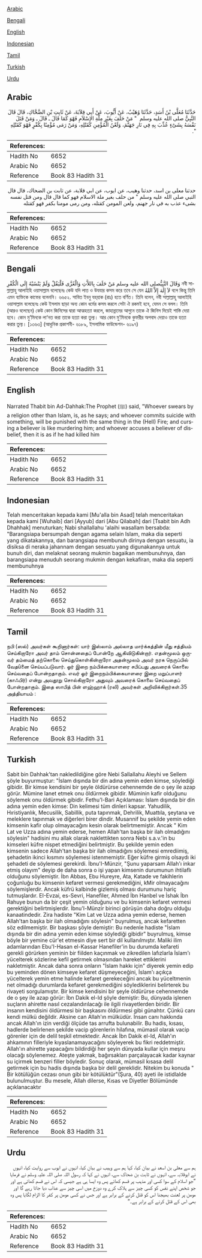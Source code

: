 [Arabic](#arabic)

[Bengali](#bengali)

[English](#english)

[Indonesian](#indonesian)

[Tamil](#tamil)

[Turkish](#turkish)

[Urdu](#urdu)

## Arabic


<div dir="rtl" lang="ar" style={{fontSize:'larger',backgroundColor:'#f8f9fa',padding:20}}>
حَدَّثَنَا مُعَلَّى بْنُ أَسَدٍ، حَدَّثَنَا وُهَيْبٌ، عَنْ أَيُّوبَ، عَنْ أَبِي قِلاَبَةَ، عَنْ ثَابِتِ بْنِ الضَّحَّاكِ، قَالَ قَالَ النَّبِيُّ صلى الله عليه وسلم ‏ "‏ مَنْ حَلَفَ بِغَيْرِ مِلَّةِ الإِسْلاَمِ فَهْوَ كَمَا قَالَ ـ قَالَ ـ وَمَنْ قَتَلَ نَفْسَهُ بِشَىْءٍ عُذِّبَ بِهِ فِي نَارِ جَهَنَّمَ، وَلَعْنُ الْمُؤْمِنِ كَقَتْلِهِ، وَمَنْ رَمَى مُؤْمِنًا بِكُفْرٍ فَهْوَ كَقَتْلِهِ ‏"‏‏.‏
</div>
<div style={{backgroundColor:'#f8f9fa',padding:20, marginBottom: 10}}><table> <thead> <tr> <th>References:</th> <th></th> </tr> </thead> <tbody><tr><td>Hadith No</td><td>6652</td></tr><tr><td>Arabic No</td><td>6652</td></tr><tr><td>Reference</td><td>Book 83 Hadith 31</td></tr></tbody></table></div>


<div dir="rtl" lang="ar" style={{fontSize:'larger',backgroundColor:'#f8f9fa',padding:20}}>
حدثنا معلى بن اسد، حدثنا وهيب، عن ايوب، عن ابي قلابة، عن ثابت بن الضحاك، قال قال النبي صلى الله عليه وسلم " من حلف بغير ملة الاسلام فهو كما قال قال ومن قتل نفسه بشىء عذب به في نار جهنم، ولعن المومن كقتله، ومن رمى مومنا بكفر فهو كقتله
</div>
<div style={{backgroundColor:'#f8f9fa',padding:20, marginBottom: 10}}><table> <thead> <tr> <th>References:</th> <th></th> </tr> </thead> <tbody><tr><td>Hadith No</td><td>6652</td></tr><tr><td>Arabic No</td><td>6652</td></tr><tr><td>Reference</td><td>Book 83 Hadith 31</td></tr></tbody></table></div>

## Bengali


<div dir="ltr" lang="bn" style={{fontSize:'larger',backgroundColor:'#f8f9fa',padding:20}}>
وَقَالَ النَّبِيُّصلى الله عليه وسلم مَنْ حَلَفَ بِاللاَّتِ وَالْعُزَّى فَلْيَقُلْ وَلَمْ يَنْسُبْهُ إِلَى الْكُفْرِ নবী সাল্লাল্লাহু আলাইহি ওয়াসাল্লাম বলেছেনঃ কেউ যদি লাত ও উযযার কসম করে তবে সে যেন لاَ إِلٰهَ إِلاَّ اللهُ বলে কিন্তু তিনি এমন ব্যক্তিকে কাফের বলেননি। ৬৬৫২. সাবিত ইবনু যহ্‌হাক (রাঃ) হতে বর্ণিত। তিনি বলেন, নবী সাল্লাল্লাহু আলাইহি ওয়াসাল্লাম বলেছেনঃ কেউ ইসলাম ছাড়া অন্য কোন ধর্মের কসম করলে সেটা ঐ রকমই হবে, যেমন সে বলল। তিনি (আরও বলেছেন) কেউ কোন জিনিসের দ্বারা আত্মহত্যা করলে, জাহান্নামের আগুনে তাকে ঐ জিনিস দিয়েই শাস্তি দেয়া হবে। কোন মু’মিনকে লা‘নত করা তাকে হত্যা করা তুল্য। আর কোন মু’মিনকে কুফরীর অপবাদ দেয়াও তাকে হত্যা করার তুল্য। [১৩৬৩] (আধুনিক প্রকাশনী- ৬১৮৯, ইসলামিক ফাউন্ডেশন- ৬১৯৭)
</div>
<div style={{backgroundColor:'#f8f9fa',padding:20, marginBottom: 10}}><table> <thead> <tr> <th>References:</th> <th></th> </tr> </thead> <tbody><tr><td>Hadith No</td><td>6652</td></tr><tr><td>Arabic No</td><td>6652</td></tr><tr><td>Reference</td><td>Book 83 Hadith 31</td></tr></tbody></table></div>

## English


<div dir="ltr" lang="en" style={{fontSize:'larger',backgroundColor:'#f8f9fa',padding:20}}>
Narrated Thabit bin Ad-Dahhak:The Prophet (ﷺ) said, "Whoever swears by a religion other than Islam, is, as he says; and whoever commits suicide with something, will be punished with the same thing in the (Hell) Fire; and cursing a believer is like murdering him; and whoever accuses a believer of disbelief, then it is as if he had killed him
</div>
<div style={{backgroundColor:'#f8f9fa',padding:20, marginBottom: 10}}><table> <thead> <tr> <th>References:</th> <th></th> </tr> </thead> <tbody><tr><td>Hadith No</td><td>6652</td></tr><tr><td>Arabic No</td><td>6652</td></tr><tr><td>Reference</td><td>Book 83 Hadith 31</td></tr></tbody></table></div>

## Indonesian


<div dir="ltr" lang="id" style={{fontSize:'larger',backgroundColor:'#f8f9fa',padding:20}}>
Telah menceritakan kepada kami [Mu'alla bin Asad] telah menceritakan kepada kami [Wuhaib] dari [Ayyub] dari [Abu Qilabah] dari [Tsabit bin Adh Dhahhak] menuturkan; Nabi shallallahu 'alaihi wasallam bersabda: "Barangsiapa bersumpah dengan agama selain Islam, maka dia seperti yang dikatakannya, dan barangsiapa membunuh dirinya dengan sesuatu, ia disiksa di neraka jahannam dengan sesuatu yang digunakannya untuk bunuh diri, dan melaknat seorang mukmin bagaikan membunuhnya, dan barangsiapa menuduh seorang mukmin dengan kekafiran, maka dia seperti membunuhnya
</div>
<div style={{backgroundColor:'#f8f9fa',padding:20, marginBottom: 10}}><table> <thead> <tr> <th>References:</th> <th></th> </tr> </thead> <tbody><tr><td>Hadith No</td><td>6652</td></tr><tr><td>Arabic No</td><td>6652</td></tr><tr><td>Reference</td><td>Book 83 Hadith 31</td></tr></tbody></table></div>

## Tamil


<div dir="ltr" lang="ta" style={{fontSize:'larger',backgroundColor:'#f8f9fa',padding:20}}>
நபி (ஸல்) அவர்கள் கூறினார்கள்: யார் இஸ்லாம் அல்லாத மார்க்கத்தின் மீது சத்தியம் செய்கிறாரோ அவர் தாம் சொன்னதைப் போன்றே ஆகிவிடுகின்றார். எதன்மூலம் ஒருவர் தம்மைத் தற்கொலை செய்துகொள்கின்றாரோ அதன்மூலம் அவர் நரக நெருப்பில் வேதûனை செய்யப்படுவார். ஓர் இறை நம்பிக்கையாளரை சபிப்பது அவரைக் கொலை செய்வதைப் போன்றதாகும். எவர் ஓர் இறைநம்பிக்கையாளரை இறை மறுப்பாளர் (காஃபிர்) என்று அவதூறு சொல்கிறாரோ அதுவும் அவரைக் கொலை செய்வதைப் போன்றதாகும். இதை ஸாபித் பின் ளஹ்ஹாக் (ரலி) அவர்கள் அறிவிக்கிறார்கள்.35 அத்தியாயம் :
</div>
<div style={{backgroundColor:'#f8f9fa',padding:20, marginBottom: 10}}><table> <thead> <tr> <th>References:</th> <th></th> </tr> </thead> <tbody><tr><td>Hadith No</td><td>6652</td></tr><tr><td>Arabic No</td><td>6652</td></tr><tr><td>Reference</td><td>Book 83 Hadith 31</td></tr></tbody></table></div>

## Turkish


<div dir="ltr" lang="tr" style={{fontSize:'larger',backgroundColor:'#f8f9fa',padding:20}}>
Sabit bin Dahhak'tan nakledildiğine göre Nebi Sallallahu Aleyhi ve Sellem şöyle buyurmuştur: "İslam dışında bir din adına yemin eden kimse, söylediği gibidir. Bir kimse kendisini bir şeyle öldürürse cehennemde de o şey ile azap görür. Mümine lanet etmek onu öldürmek gibidir. Müminin kafir olduğunu söylemek onu öldürmek gibidir. Fethu'l-Bari Açıklaması: İslam dışında bir din adına yemin eden kimse: Din kelimesi tüm dinleri kapsar. Yahudilik, Hıristiyanlık, Mecusilik, Sabillik, puta tapınmak, Dehrilik, Muattıla, şeytana ve meleklere tapınmak ve diğerleri birer dindir. Musannif bu şekilde yemin eden kimsenin kafir olup olmayacağını kesin olarak belirtmemiştir. Ancak " Kim Lat ve Uzza adına yemin ederse, hemen Allah'tan başka bir ilah olmadığını söylesin" hadisini mu allak olarak naklettikten sonra Nebi s.a.v.'in bu kimseleri küfre nispet etmediğini belirtmiştir. Bu şekilde yemin eden kimsenin sadece Allah'tan başka bir ilah olmadığını söylemesi emrediimiş, şehadetin ikinci kısmını söylemesi istenmemiştir. Eğer küfre girmiş olsaydı iki şehadeti de söylemesi gerekirdi. İbnu'I-Münzir, "Şunu yaparsam Allah'ı inkar etmiş olayım" deyip de daha sonra o işi yapan kimsenin durumunun ihtilaflı olduğunu söylemiştir. İbn Abbas, Ebu Hureyre, Ata, Katade ve fakihlerin çoğunluğu bu kimsenin kefaret vermesi gerekmediğini, kMir olmayacağını söylemişlerdir. Ancak küfrü kalbinde gizlemiş olması durumunu hariç tutmuşlardır. EI-Evzai, es-Sevri, Hanefiler, Ahmed İbn Hanbel ve İshak İbn Rahuye bunun da bir çeşit yemin olduğunu ve bu kimsenin kefaret vermesi gerektiğini belirtmişlerdir. İbnu'l-Münzir birinci görüşün daha doğru olduğu kanaatindedir. Zira hadiste "Kim Lat ve Uzza adına yemin ederse, hemen Allah'tan başka bir ilah olmadığını söylesin" buyrulmuş, ancak kefaretten söz edilmemiştir. Bir başkası şöyle demiştir: Bu nedenle hadiste "İslam dışında bir din adına yemin eden kimse söylediği gibidir" buyrulmuş, kimse böyle bir yemine cür'et etmesin diye sert bir dil kullanılmıştır. Maliki ilim adamlarından Ebu'I-Hasan el-Kassar Hanefiler'in bu durumda kefareti gerekli görürken yeminin bir fiilden kaçınmak ve zikredilen lafızlarla İslam'ı yücelterek sözlerine kefil getirmek olmasından hareket ettiklerini nakletmiştir. Ancak daha sonra onların "İslam hakkı için" diyerek yemin edip bu yeminden dönen kimseye kefaret düşmeyeceğini, İslam'ı açıkça yücelterek yemin etme halinde kefaret gerekeceğini ancak bu yüceltmenin net olmadığı durumlarda kefaret gerekmediğini söylediklerini belirterek bu rivayeti sorgulamıştır. Bir kimse kendisini bir şeyle öldürürse cehennemde de o şey ile azap görür: İbn Dakik el-Id şöyle demiştir: Bu, dünyada işlenen suçların ahirette nasıl cezalandırılacağı ile ilgili rivayetlerden biridir. Bir insanın kendisini öldürmesi bir başkasını öldürmesi gibi günahtır. Çünkü canı kendi mülkü değildir. Aksine can Allah'ın mülküdür. İnsan canı hakkında ancak Allah'ın izin verdiği ölçüde tas arrufta bulunabilir. Bu hadis, kısası, hadlerde belirlenen şekilde vacip görenlerin hilafına, mümasil olarak vacip görenler için de delil teşkil etmektedir. Ancak İbn Dakik el-Id, Allah'ın ahkamının filleriyle kıyaslanamayacağını söyleyerek bu fikri reddetmiştir. Allah'ın ahirette yapacağını bildirdiği her şeyin dünyada kullar için meşru olacağı söylenemez. Ateşte yakmak, bağırsakları parçalayacak kadar kaynar su içirmek benzeri filler böyledir. Sonuç olarak, mümasil kısasa delil getirmek için bu hadis dışında başka bir delil gereklidir. Nitekim bu konuda " Bir kötülüğün cezası onun gibi bir kötülüktür"(Şura, 40) ayeti ile istidlalde bulunulmuştur. Bu mesele, Allah dilerse, Kısas ve Diyetler Bölümünde açıklanacaktır
</div>
<div style={{backgroundColor:'#f8f9fa',padding:20, marginBottom: 10}}><table> <thead> <tr> <th>References:</th> <th></th> </tr> </thead> <tbody><tr><td>Hadith No</td><td>6652</td></tr><tr><td>Arabic No</td><td>6652</td></tr><tr><td>Reference</td><td>Book 83 Hadith 31</td></tr></tbody></table></div>

## Urdu


<div dir="rtl" lang="ur" style={{fontSize:'larger',backgroundColor:'#f8f9fa',padding:20}}>
ہم سے معلی بن اسعد نے بیان کیا، کہا ہم سے وہیب نے بیان کیا، انہوں نے ایوب سے روایت کیا، انہوں نے ابوقلابہ سے، انہوں نے ثابت بن ضحاک سے، انہوں نے کہا کہ رسول اللہ صلی اللہ علیہ وسلم نے فرمایا ”جو اسلام کے سوا کسی اور مذہب پر قسم کھائے پس وہ ایسا ہی ہے جیسی کہ اس نے قسم کھائی ہے اور جو شخص اپنے نفس کو کسی چیز سے ہلاک کرے وہ دوزخ میں اسی چیز سے عذاب دیا جاتا رہے گا اور مومن پر لعنت بھیجنا اس کو قتل کرنے کے برابر ہے اور جس نے کسی مومن پر کفر کا الزام لگایا پس وہ بھی اس کے قتل کرنے کے برابر ہے۔“
</div>
<div style={{backgroundColor:'#f8f9fa',padding:20, marginBottom: 10}}><table> <thead> <tr> <th>References:</th> <th></th> </tr> </thead> <tbody><tr><td>Hadith No</td><td>6652</td></tr><tr><td>Arabic No</td><td>6652</td></tr><tr><td>Reference</td><td>Book 83 Hadith 31</td></tr></tbody></table></div>